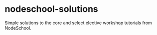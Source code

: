 # nodeschool-solutions
Simple solutions to the core and select elective workshop tutorials from NodeSchool.
